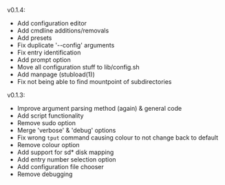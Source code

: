 v0.1.4:
+ Add configuration editor
+ Add cmdline additions/removals
+ Add presets
+ Fix duplicate '--config' arguments
+ Fix entry identification
+ Add prompt option
+ Move all configuration stuff to lib/config.sh
+ Add manpage (stubload(1))
+ Fix not being able to find mountpoint of subdirectories

v0.1.3:
+ Improve argument parsing method (again) & general code
+ Add script functionality
+ Remove sudo option
+ Merge 'verbose' & 'debug' options
+ Fix wrong `tput` command causing colour to not change back to default
+ Remove colour option
+ Add support for sd* disk mapping
+ Add entry number selection option
+ Add configuration file chooser
+ Remove debugging
